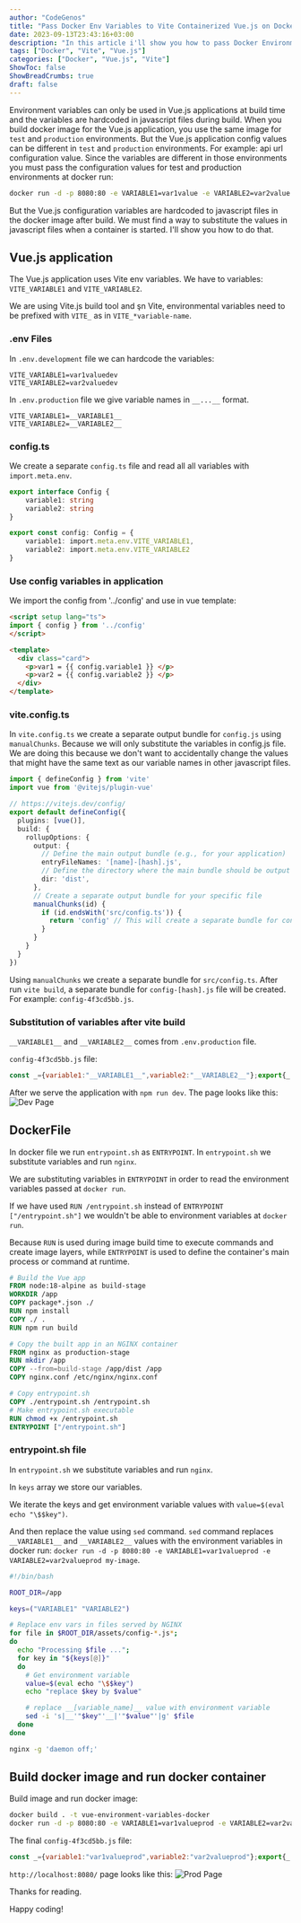 ```yaml
---
author: "CodeGenos"
title: "Pass Docker Env Variables to Vite Containerized Vue.js on Docker Run"
date: 2023-09-13T23:43:16+03:00
description: "In this article i'll show you how to pass Docker Environment Variables to Vite Env Variables for Containerized Vue.js Applications on Docker Run"
tags: ["Docker", "Vite", "Vue.js"]
categories: ["Docker", "Vue.js", "Vite"]
ShowToc: false
ShowBreadCrumbs: true
draft: false
---
```


Environment variables can only be used in Vue.js applications at build time and the variables are hardcoded in javascript files during build. 
When you build docker image for the Vue.js application, you use the same image for `test` and `production` environments. 
But the Vue.js application config values can be different in `test` and `production` environments. For example: api url configuration value. 
Since the variables are different in those environments you must pass the configuration values for test and production environments at docker run:

```bash
docker run -d -p 8080:80 -e VARIABLE1=var1value -e VARIABLE2=var2value my-image
```

But the Vue.js configuration variables are hardcoded to javascript files in the docker image after build. We must find a way to substitute the values in javascript files when a container is started. I'll show you how to do that.

## Vue.js application
The Vue.js application uses Vite env variables. We have to variables: `VITE_VARIABLE1` and `VITE_VARIABLE2`.

We are using Vite.js build tool and şn Vite, environmental variables need to be prefixed with `VITE_` as in `VITE_*variable-name`.

### .env Files
In `.env.development` file we can hardcode the variables:
```
VITE_VARIABLE1=var1valuedev
VITE_VARIABLE2=var2valuedev
```

In `.env.production` file we give variable names in `__...__` format.
```
VITE_VARIABLE1=__VARIABLE1__
VITE_VARIABLE2=__VARIABLE2__
```

### config.ts
We create a separate `config.ts` file and read all all variables with `import.meta.env`.

```ts
export interface Config {
    variable1: string
    variable2: string
}

export const config: Config = {
    variable1: import.meta.env.VITE_VARIABLE1,
    variable2: import.meta.env.VITE_VARIABLE2
}
```

### Use config variables in application
We import the config from '../config' and use in vue template: 

```html
<script setup lang="ts">
import { config } from '../config'
</script>

<template>
  <div class="card">  
    <p>var1 = {{ config.variable1 }} </p>
    <p>var2 = {{ config.variable2 }} </p>
  </div>
</template>
```

### vite.config.ts
In `vite.config.ts` we create a separate output bundle for `config.js` using `manualChunks`. Because we will only substitute the variables in config.js file. We are doing this because we don't want to accidentally change the values that might have the same text as our variable names in other javascript files.

```ts
import { defineConfig } from 'vite'
import vue from '@vitejs/plugin-vue'

// https://vitejs.dev/config/
export default defineConfig({
  plugins: [vue()],
  build: {
    rollupOptions: {
      output: {
        // Define the main output bundle (e.g., for your application)
        entryFileNames: '[name]-[hash].js',
        // Define the directory where the main bundle should be output
        dir: 'dist',
      },
      // Create a separate output bundle for your specific file
      manualChunks(id) {
        if (id.endsWith('src/config.ts')) {
          return 'config' // This will create a separate bundle for config-[hash].js
        }
      }
    }
  }
})
```

Using `manualChunks` we create a separate bundle for `src/config.ts`. After run `vite build`, a separate bundle for `config-[hash].js` file will be created. For example: `config-4f3cd5bb.js`.

### Substitution of variables after vite build
`__VARIABLE1__` and `__VARIABLE2__` comes from `.env.production` file.

`config-4f3cd5bb.js` file:
```js
const _={variable1:"__VARIABLE1__",variable2:"__VARIABLE2__"};export{_ as c};
```
After we serve the application with `npm run dev`. The page looks like this:
![Dev Page](/posts/images/vuejs-vite-env-variables-dev-html-page.jpg)

## DockerFile

In docker file we run `entrypoint.sh` as `ENTRYPOINT`. In `entrypoint.sh` we substitute variables and run `nginx`. 

We are substituting variables in `ENTRYPOINT` in order to read the environment variables passed at `docker run`. 

If we have used `RUN /entrypoint.sh` instead of `ENTRYPOINT ["/entrypoint.sh"]` we wouldn't be able to environment variables at `docker run`. 

Because `RUN` is used during image build time to execute commands and create image layers, while `ENTRYPOINT` is used to define the container's main process or command at runtime.

```DockerFile
# Build the Vue app
FROM node:18-alpine as build-stage
WORKDIR /app
COPY package*.json ./
RUN npm install
COPY ./ .
RUN npm run build

# Copy the built app in an NGINX container
FROM nginx as production-stage
RUN mkdir /app
COPY --from=build-stage /app/dist /app
COPY nginx.conf /etc/nginx/nginx.conf

# Copy entrypoint.sh
COPY ./entrypoint.sh /entrypoint.sh
# Make entrypoint.sh executable
RUN chmod +x /entrypoint.sh
ENTRYPOINT ["/entrypoint.sh"]
```

### entrypoint.sh file
In `entrypoint.sh` we substitute variables and run `nginx`. 

In `keys` array we store our variables. 

We iterate the keys and get environment variable values with `value=$(eval echo "\$$key")`. 

And then replace the value using `sed` command.
`sed` command replaces `__VARIABLE1__` and `__VARIABLE2__` values with the environment variables in docker run: `docker run -d -p 8080:80 -e VARIABLE1=var1valueprod -e VARIABLE2=var2valueprod my-image`.

```bash
#!/bin/bash

ROOT_DIR=/app

keys=("VARIABLE1" "VARIABLE2")

# Replace env vars in files served by NGINX
for file in $ROOT_DIR/assets/config-*.js*;
do
  echo "Processing $file ...";
  for key in "${keys[@]}"
  do
    # Get environment variable
    value=$(eval echo "\$$key")
    echo "replace $key by $value"

    # replace __[variable_name]__ value with environment variable
    sed -i 's|__'"$key"'__|'"$value"'|g' $file
  done
done

nginx -g 'daemon off;'
```
## Build docker image and run docker container

Build image and run docker image:
```bash
docker build . -t vue-environment-variables-docker
docker run -d -p 8080:80 -e VARIABLE1=var1valueprod -e VARIABLE2=var2valueprod vue-environment-variables-docker
```

The final `config-4f3cd5bb.js` file:
```js
const _={variable1:"var1valueprod",variable2:"var2valueprod"};export{_ as c};
```

`http://localhost:8080/` page looks like this:
![Prod Page](/posts/images/vuejs-vite-env-variables-prod-html-page.jpg)

Thanks for reading.

Happy coding!

